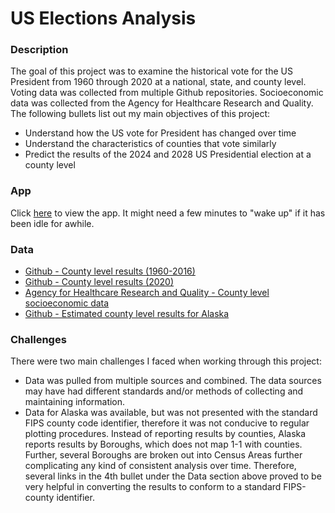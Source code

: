 # US Elections Analysis

### Description

The goal of this project was to examine the historical vote for the US President from 1960 through 2020 at a national, state, and county level.   Voting data was collected from multiple Github repositories.  Socioeconomic data was collected from the Agency for Healthcare Research and Quality.  The following bullets list out my main objectives of this project:

- Understand how the US vote for President has changed over time
- Understand the characteristics of counties that vote similarly
- Predict the results of the 2024 and 2028 US Presidential election at a county level

### App
Click [here](https://us-elections-project.onrender.com/) to view the app.  It might need a few minutes to "wake up" if it has been idle for awhile.


### Data
- [Github - County level results (1960-2016)](https://github.com/cilekagaci/us-presidential-county-1960-2016)
- [Github - County level results (2020)](https://github.com/tonmcg/US_County_Level_Election_Results_08-20)
- [Agency for Healthcare Research and Quality - County level socioeconomic data](https://www.ahrq.gov/sdoh/data-analytics/sdoh-data.html)
- [Github - Estimated county level results for Alaska](https://github.com/tonmcg/US_County_Level_Election_Results_08-20/issues/2)

### Challenges

There were two main challenges I faced when working through this project: 
- Data was pulled from multiple sources and combined.  The data sources may have had different standards and/or methods of collecting and maintaining information.
- Data for Alaska was available, but was not presented with the standard FIPS county code identifier, therefore it was not conducive to regular plotting procedures.  Instead of reporting results by counties, Alaska reports results by Boroughs, which does not map 1-1 with counties.  Further, several Boroughs are broken out into Census Areas further complicating any kind of consistent analysis over time.  Therefore, several links in the 4th bullet under the Data section above proved to be very helpful in converting the results to conform to a standard FIPS-county identifier.
